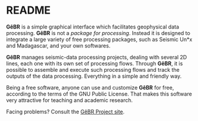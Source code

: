 # README #

**GêBR** is a simple graphical interface which facilitates geophysical data processing. **GêBR** is not a *package for processing*. Instead it is designed to integrate a large variety of free processing packages, such as Seismic Un*x and Madagascar, and your own softwares.

**GêBR** manages seismic-data processing projects, dealing with several 2D lines, each one with its own set of processing flows. Through **GêBR**, it is possible to assemble and execute such processing flows and track the outputs of the data processing. Everything in a simple and friendly way.

Being a free software, anyone can use and customize **GêBR** for free, according to the terms of the GNU Public License. That makes this software very attractive for teaching and academic research.

Facing problems? Consult the [GêBR Project site](http://www.gebrproject.com).
